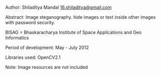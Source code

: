 Author: Shiladitya Mandal 16.shiladitya@gmail.com

Abstract: Image steganography. hide images or text inside other images with password security.

BISAG = Bhaskaracharya Institute of Space Applications and Geo Informatics

Period of development: May - July 2012

Libraries used: OpenCV2.1

Note: Image resources are not included

